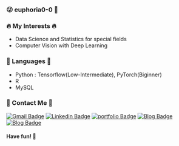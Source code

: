 
<!--
**euphoria0-0/euphoria0-0** is a ✨ _special_ ✨ repository because its `README.md` (this file) appears on your GitHub profile.

Here are some ideas to get you started:

- 🔭 I’m currently working on ...
- 🌱 I’m currently learning ...
- 👯 I’m looking to collaborate on ...
- 🤔 I’m looking for help with ...
- 💬 Ask me about ...
- 📫 How to reach me: ...
- 😄 Pronouns: ...
- ⚡ Fun fact: ...
-->

### :stuck_out_tongue_winking_eye: euphoria0-0 👋



### :fire: My Interests :fire:

- Data Science and Statistics for special fields
- Computer Vision with Deep Learning

### :memo: Languages :memo:

- Python : Tensorflow(Low-Intermediate), PyTorch(Biginner) 
- R
- MySQL

### :love_letter: Contact Me :love_letter:

  [![Gmail Badge](https://img.shields.io/badge/Gmail-d14836?style=flat&logo=Gmail&logoColor=white&link=mailto:1996sypark@gmail.com)](mailto:1996sypark@gmail.com)
  [![Linkedin Badge](https://img.shields.io/badge/Linkedin-blue?style=flat&logo=Linkedin&logoColor=white&link=https://www.linkedin.com/in/su-yeong-p-782a62187//)](https://www.linkedin.com/in/su-yeong-p-782a62187/)
  [![portfolio Badge](http://img.shields.io/badge/-Portfolio-black?style=flat&logo=github&link=https://euphoria0-0.github.io/projects/)](https://euphoria0-0.github.io/projects/)
  [![Blog Badge](https://img.shields.io/badge/-NAVER%20Blog-2DB400?style=flat&logo=Blogger&logoColor=white&link=https://blog.naver.com/tutumd96/)](https://blog.naver.com/tutumd96/)
  [![Blog Badge](https://img.shields.io/badge/-Tistory%20Blog-black?style=flat&logo=Blogger&logoColor=white&link=https://euphoria0-0.tistory.com/)](https://euphoria0-0.tistory.com/)
  

#### Have fun! 🌱
